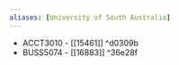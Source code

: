 ```yaml
---
aliases: [University of South Australia]
---
```


-   ACCT3010 - [[15461]] ^d0309b
- BUSS5074 - [[16883]] ^36e28f